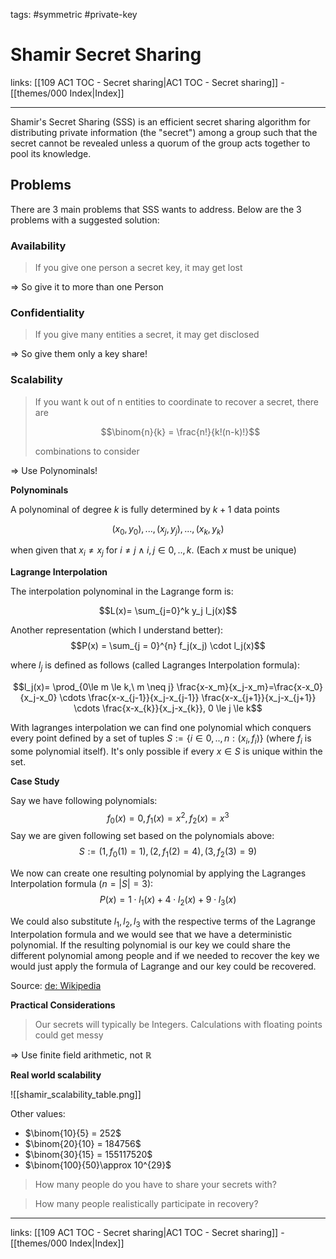 tags: #symmetric #private-key

# Shamir Secret Sharing

links:  [[109 AC1 TOC - Secret sharing|AC1 TOC - Secret sharing]] - [[themes/000 Index|Index]]

---

Shamir's Secret Sharing (SSS) is an efficient secret sharing algorithm for distributing private information (the "secret") among a group such that the secret cannot be revealed unless a quorum of the group acts together to pool its knowledge.

## Problems

There are 3 main problems that SSS wants to address. 
Below are the 3 problems with a suggested solution:

### Availability

> If you give one person a secret key, it may get lost

=> So give it to more than one Person

### Confidentiality

> If you give many entities a secret, it may get disclosed

=> So give them only a key share!

### Scalability

> If you want k out of n entities to coordinate to recover a secret, there are 
> 
> $$\binom{n}{k} = \frac{n!}{k!(n-k)!}$$
> 
> combinations to consider

=> Use Polynominals!

**Polynominals**

A polynominal of degree $k$ is fully determined by $k + 1$ data points 

$$(x_0,y_0), ...,(x_j,y_j),...,(x_k,y_k)$$

when given that $x_i \neq x_j$ for $i \neq j \land i,j \in 0,..,k$. (Each $x$ must be unique)

**Lagrange Interpolation**

The interpolation polynominal in the Lagrange form is:

$$L(x)= \sum_{j=0}^k y_j l_j(x)$$

Another representation (which I understand better):
$$P(x) = \sum_{j = 0}^{n} f_j(x_j) \cdot l_j(x)$$

where $l_j$ is defined as follows (called Lagranges Interpolation formula):

$$l_j(x)= \prod_{0\le m \le k,\ m \neq j} \frac{x-x_m}{x_j-x_m}=\frac{x-x_0}{x_j-x_0} \cdots \frac{x-x_{j-1}}{x_j-x_{j-1}} \frac{x-x_{j+1}}{x_j-x_{j+1}} \cdots \frac{x-x_{k}}{x_j-x_{k}}, 0 \le j \le k$$

With lagranges interpolation we can find one polynomial which conquers every point defined by a set of tuples $S := \{i \in 0,..,n: (x_i, f_i)\}$ (where $f_i$ is some polynomial itself). It's only possible if every $x \in S$ is unique within the set.

**Case Study**

Say we have following polynomials:
$$ f_0(x) = 0, f_1(x) = x^2, f_2(x) = x^3$$ 
Say we are given following set based on the polynomials above:
$$S := { (1, f_0(1) = 1), (2, f_1(2) = 4), (3, f_2(3) = 9) } $$

We now can create one resulting polynomial by applying the Lagranges Interpolation formula ($n = \vert S \vert = 3$):
$$P(x) = 1 \cdot l_1(x) + 4 \cdot l_2(x) + 9 \cdot l_3(x)$$

We could also substitute $l_1, l_2, l_3$ with the respective terms of the Lagrange Interpolation formula and we would see that we have a deterministic polynomial. If the resulting polynomial is our key we could share the different polynomial among people and if we needed to recover the key we would just apply the formula of Lagrange and our key could be recovered.

Source: [de: Wikipedia](https://de.wikipedia.org/wiki/Polynominterpolation)

**Practical Considerations**

> Our secrets will typically be Integers. Calculations with floating points could get messy

=> Use finite field arithmetic, not $\mathbb{R}$

**Real world scalability**

![[shamir_scalability_table.png]]

Other values:

- $\binom{10}{5} = 252$
- $\binom{20}{10} = 184756$
- $\binom{30}{15} = 155117520$
- $\binom{100}{50}\approx 10^{29}$

> How many people do you have to share your secrets with?

> How many people realistically participate in recovery?

---
links:  [[109 AC1 TOC - Secret sharing|AC1 TOC - Secret sharing]] - [[themes/000 Index|Index]]